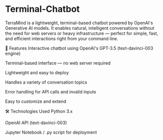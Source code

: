 # Terminal-Chatbot
TerraMind is a lightweight, terminal-based chatbot powered by OpenAI's Generative AI models.
It enables natural, intelligent conversations without the need for web servers or heavy infrastructure — perfect for simple, fast, and efficient interactions right from your command line.

🚀 Features
Interactive chatbot using OpenAI's GPT-3.5 (text-davinci-003 engine)

Terminal-based interface — no web server required

Lightweight and easy to deploy

Handles a variety of conversation topics

Error handling for API calls and invalid inputs

Easy to customize and extend

🛠️ Technologies Used
Python 3.x

OpenAI API (text-davinci-003)

Jupyter Notebook / .py script for deployment
